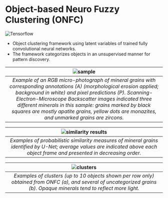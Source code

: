 # Object-based Neuro Fuzzy Clustering (ONFC)
![Tensorflow](https://img.shields.io/badge/Implemented%20in-Tensorflow-green.svg) <br>

- Object clustering framework using latent variables of trained fully convolutional neural networks.
- The framework categorizes objects in an unsupervised manner for pattern discovery.

| ![sample](https://raw.githubusercontent.com/cjuliani/tf-object-neuro-fuzzy-clustering/main/sample.PNG) |
|:--:|
| *Example of an RGB micro-photograph of mineral grains with corresponding annotations (A) (morphological erosion applied; background in white) and pixel predictions (P). Scanning-Electron-Microscope Backscatter images indicated three different minerals in this sample: grains marked by black squares are mostly apatite grains, yellow dots are monazites, and unmarked grains are zircons.*

| ![similarity results](https://raw.githubusercontent.com/cjuliani/tf-object-neuro-fuzzy-clustering/main/similarity.PNG) |
|:--:|
| *Examples of probabilistic similarity measures of mineral grains identified by U-Net; average values are indicated above each object frame and presented in decreasing order.*

| ![clusters](https://raw.githubusercontent.com/cjuliani/tf-object-neuro-fuzzy-clustering/main/clusters.PNG) |
|:--:|
| *Examples of clusters (up to 10 objects shown per row only) obtained from ONFC (a), and several of uncategorized grains (b). Opaque minerals tend to reflect more light.*
